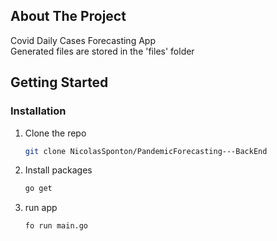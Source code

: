 <a name="readme-top"></a>
## About The Project

Covid Daily Cases Forecasting App  
Generated files are stored in the 'files' folder


<!-- GETTING STARTED -->
## Getting Started

### Installation

1. Clone the repo
   ```sh
   git clone NicolasSponton/PandemicForecasting---BackEnd
   ```
2. Install packages
   ```sh
   go get
   ```
3. run app
   ```sh
   fo run main.go
   ```

